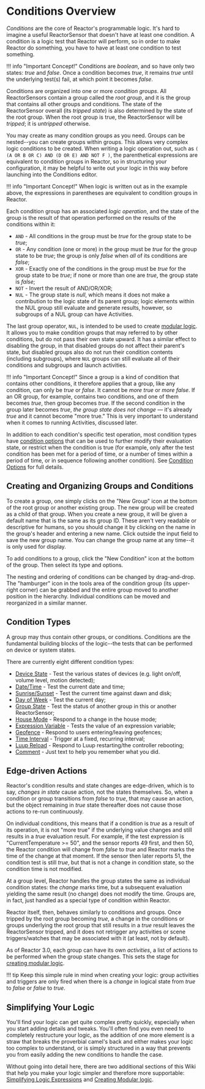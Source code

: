 # Conditions Overview

_Conditions_ are the core of Reactor's programmable logic. It's hard to imagine a useful ReactorSensor that doesn't have at least one condition. A condition is a logic test that Reactor will perform, so in order to make Reactor do something, you have to have at least one condition to test something.

!!! info "Important Concept!"
    Conditions are *boolean*, and so have only two states: *true* and *false*. Once a condition becomes *true*, it remains *true* until the underlying test(s) fail, at which point it becomes *false*.

Conditions are organized into one or more _condition groups_. All ReactorSensors contain a group called the _root group_, and it is the group that contains all other groups and conditions. The state of the ReactorSensor overall (its _tripped state_) is also determined by the state of the root group. When the root group is true, the ReactorSensor will be *tripped*; it is *untripped* otherwise. 

You may create as many condition groups as you need. Groups can be nested--you can create groups within groups. This allows very complex logic conditions to be created. When writing a logic operation out, such as `( (A OR B OR C) AND (D OR E) AND NOT F )`, the parenthetical expressions are equivalent to condition groups in Reactor, so in structuring your configuration, it may be helpful to write out your logic in this way before launching into the Conditions editor.

!!! info "Important Concept!"
    When logic is written out as in the example above, the expressions in parentheses are equivalent to condition groups in Reactor.

Each condition group has an associated *logic operation*, and the state of the group is the result of that operation performed on the results of the conditions within it:

* `AND` - All conditions in the group must be *true* for the group state to be *true*;
* `OR` - Any condition (one or more) in the group must be *true* for the group state to be *true*; the group is only *false* when *all* of its conditions are *false*;
* `XOR` - Exactly one of the conditions in the group must be *true* for the group state to be *true*; if none or more than one are *true*, the group state is *false*;
* `NOT` - Invert the result of AND/OR/XOR;
* `NUL` - The group state is *null*, which means it does not make a contribution to the logic state of its parent group; logic elements within the NUL group still evaluate and generate results, however, so subgroups of a NUL group can have Activities.

The last group operator, `NUL`, is intended to be used to create [modular logic](Modular-Logic.md). It allows you to make condition groups that may referred to by other conditions, but do not pass their own state upward. It has a similar effect to disabling the group, in that disabled groups do not affect their parent's state, but disabled groups also do not run their condition contents (including subgroups), where `NUL` groups can still evaluate all of their conditions and subgroups and launch activities.

!!! info "Important Concept!"
    Since a group is a kind of condition that contains other conditions, it therefore applies that a group, like any condition, can only be *true* or *false*. It cannot be *more true* or *more false*. If an OR group, for example, contains two conditions, and one of them becomes *true*, then group becomes *true*. If the second condition in the group later becomes *true*, *the group state does not change* &mdash; it's already *true* and it cannot become "more true." This is very important to understand when it comes to running Activities, discussed later.

In addition to each condition's specific test operation, most condition types have [condition options](Condition-Options.md) that can be used to further modify their evaluation state, or restrict when the condition is true (for example, only after the test condition has been met for a period of time, or a number of times within a period of time, or in sequence following another condition). See [Condition Options](Condition-Options.md) for full details.

## Creating and Organizing Groups and Conditions
To create a group, one simply clicks on the "New Group" icon at the bottom of the root group or another existing group. The new group will be created as a child of that group. When you create a new group, it will be given a default name that is the same as its group ID. These aren't very readable or descriptive for humans, so you should change it by clicking on the name in the group's header and entering a new name. Click outside the input field to save the new group name. You can change the group name at any time--it is only used for display.

To add conditions to a group, click the "New Condition" icon at the bottom of the group. Then select its type and options.

The nesting and ordering of conditions can be changed by drag-and-drop. The "hamburger" icon in the tools area of the condition group (its upper-right corner) can be grabbed and the entire group moved to another position in the hierarchy. Individual conditions can be moved and reorganized in a similar manner.

## Condition Types
A group may thus contain other groups, or conditions. Conditions are the fundamental building blocks of the logic--the tests that can be performed on device or system states.

There are currently eight different condition types:

* [Device State](Device-State-Conditions.md) - Test the various states of devices (e.g. light on/off, volume level, motion detected);
* [Date/Time](Date-Time-Conditions.md) - Test the current date and time;
* [Sunrise/Sunset](Sunrise-Sunset-Conditions.md) - Test the current time against dawn and disk;
* [Day of Week](Weekday-Conditions.md) - Test the current day;
* [Group State](Group-State-Conditions.md) - Test the status of another group in this or another ReactorSensor;
* [House Mode](House-Mode-Conditions.md) - Respond to a change in the house mode;
* [Expression Variable](Expression-Variable-Conditions.md) - Tests the value of an expression variable;
* [Geofence](Geofence-Conditions.md) - Respond to users entering/leaving geofences;
* [Time Interval](Interval-Conditions.md) - Trigger at a fixed, recurring interval;
* [Luup Reload](Other-Conditions.md) - Respond to Luup restarting/the controller rebooting;
* [Comment](Other-Conditions.md) - Just text to help you remember what you did.

## Edge-driven Actions
Reactor's condition results and state changes are edge-driven, which is to say, _changes in state_ cause action, not the states themselves. So, when a condition or group transitions from *false* to *true*, that may cause an action, but the object remaining in *true* state thereafter does not cause those actions to re-run continuously.

On individual conditions, this means that if a condition is _true_ as a result of its operation, it is not "more true" if the underlying value changes and still results in a _true_ evaluation result. For example, if the test expression is "CurrentTemperature >= 50", and the sensor reports 49 first, and then 50, the Reactor condition will change from _false_ to _true_ and Reactor marks the time of the change at that moment. If the sensor then later reports 51, the condition test is still _true_, but that is not a change in condition state, so the condition time is not modified.

At a group level, Reactor handles the group states the same as individual condition states: the _change_ marks time, but a subsequent evaluation yielding the same result (no change) does not modify the time. Groups are, in fact, just handled as a special type of condition within Reactor.

Reactor itself, then, behaves similarly to conditions and groups. Once tripped by the root group becoming _true_, a change in the conditions or groups underlying the root group that still results in a _true_ result leaves the ReactorSensor tripped, and it does not retrigger any activities or scene triggers/watches that may be associated with it (at least, not by default).

As of Reactor 3.0, each group can have its own _activities_, a list of actions to be performed when the group state changes. This sets the stage for [creating modular logic](Modular-Logic.md).

!!! tip
    Keep this simple rule in mind when creating your logic: group activities and triggers are only fired when there is a _change_ in logical state from _true_ to _false_ or _false_ to _true_.

## Simplifying Your Logic

You'll find your logic can get quite complex pretty quickly, especially when you start adding details and tweaks. You'll often find you even need to completely restructure your logic, as the addition of one more element is a straw that breaks the proverbial camel's back and either makes your logic too complex to understand, or is simply structured in a way that prevents you from easily adding the new conditions to handle the case.

Without going into detail here, there are two additional sections of this Wiki that help you make your logic simpler and therefore more supportable: [Simplifying Logic Expressions](Simplifying-Logic.md) and [Creating Modular logic](Modular-Logic.md).
